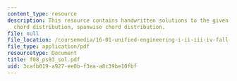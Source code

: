 ```yaml
---
content_type: resource
description: This resource contains handwritten solutions to the given problem on
  chord distribution, spanwise chord distribution.
file: null
file_location: /coursemedia/16-01-unified-engineering-i-ii-iii-iv-fall-2005-spring-2006/3cafb019a927ee0bf3eaa8c39be10fbf_f08_ps03_sol.pdf
file_type: application/pdf
resourcetype: Document
title: f08_ps03_sol.pdf
uid: 3cafb019-a927-ee0b-f3ea-a8c39be10fbf
---
```

